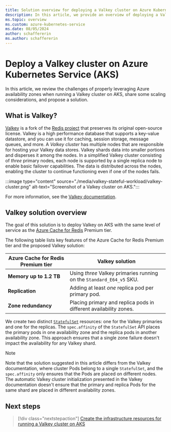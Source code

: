 ```yaml
---
title: Solution overview for deploying a Valkey cluster on Azure Kubernetes Service (AKS)
description: In this article, we provide an overview of deploying a Valkey cluster on Azure Kubernetes Service (AKS) using the Kubernetes stateful framework.
ms.topic: overview
ms.custom: azure-kubernetes-service
ms.date: 08/05/2024
author: schaffererin
ms.author: schaffererin
---
```


# Deploy a Valkey cluster on Azure Kubernetes Service (AKS)

In this article, we review the challenges of properly leveraging Azure availability zones when running a Valkey cluster on AKS, share some scaling considerations, and propose a solution.

## What is Valkey?

[Valkey][valkey] is a fork of the [Redis project][redis] that preserves its original open-source license. Valkey is a high performance database that supports a key-value datastore, and you can use it for caching, session storage, message queues, and more. A *Valkey cluster* has multiple nodes that are responsible for hosting your Valkey data stores. Valkey shards data into smaller portions and disperses it among the nodes. In a simplified Valkey cluster consisting of *three* primary nodes, each node is supported by a single replica node to enable basic failover capabilities. The data is distributed across the nodes, enabling the cluster to continue functioning even if one of the nodes fails.

:::image type="content" source="./media/valkey-stateful-workload/valkey-cluster.png" alt-text="Screenshot of a Valkey cluster on AKS.":::

For more information, see the [Valkey documentation][valkey-docs].

## Valkey solution overview

The goal of this solution is to deploy Valkey on AKS with the same level of service as the [Azure Cache for Redis][azure-cache-for-redis] Premium tier.

The following table lists key features of the Azure Cache for Redis Premium tier and the proposed Valkey solution:

| Azure Cache for Redis Premium tier | Valkey solution |
| --- | --- |
| **Memory up to 1.2 TB** | Using *three* Valkey primaries running on the `Standard_E64_v5` SKU. |
| **Replication** | Adding at least *one* replica pod per primary pod. |
| **Zone redundancy** | Placing primary and replica pods in different availability zones. |

We create two distinct [`StatefulSet`][kubernetes-stateful-sets] resources: one for the Valkey primaries and one for the replicas. The `spec.affinity` of the `StatefulSet` API places the primary pods in one availability zone and the replica pods in another availability zone. This approach ensures that a single zone failure doesn't impact the availability for any Valkey shard.

> [!NOTE]
> Note that the solution suggested in this article differs from the Valkey documentation, where cluster Pods belong to a single `StatefulSet`, and the `spec.affinity` only ensures that the Pods are placed on different nodes. The automatic Valkey cluster initialization presented in the Valkey documentation doesn't ensure that the primary and replica Pods for the same shard are placed in different availability zones.

## Next steps

> [!div class="nextstepaction"]
> [Create the infrastructure resources for running a Valkey cluster on AKS][create-valkey-infrastructure]

<!-- External links -->
[valkey]: https://valkey.io/
[redis]: https://redis.io/
[valkey-docs]: https://valkey.io/docs/
[kubernetes-stateful-sets]: https://kubernetes.io/docs/concepts/workloads/controllers/statefulset/

<!-- Internal links -->
[azure-cache-for-redis]: /azure/azure-cache-for-redis/cache-overview#feature-comparison
[create-valkey-infrastructure]: ./create-valkey-infrastructure.md
